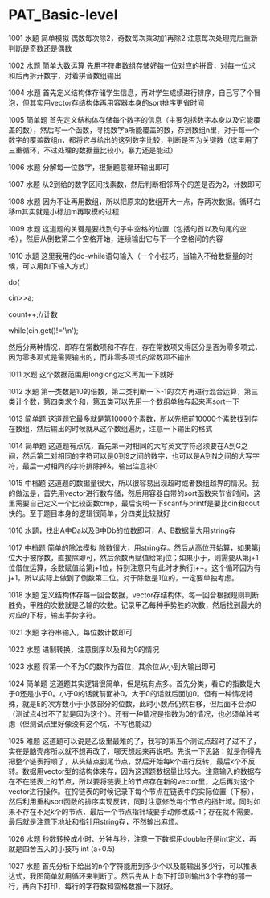 # PAT_Basic-level
1001 水题 简单模拟 偶数每次除2，奇数每次乘3加1再除2 注意每次处理完后重新判断是奇数还是偶数

1002 水题 简单大数运算 先用字符串数组存储好每一位对应的拼音，对每一位求和后再拆开数字，对着拼音数组输出

1004 水题 首先定义结构体存储学生信息，再对学生成绩进行排序，自己写了个冒泡，但其实用vector存结构体再用容器本身的sort排序更省时间

1005 简单题 首先定义结构体存储每个数字的信息（主要包括数字本身以及它能覆盖的数），然后写一个函数，寻找数字a所能覆盖的数，存到数组n里，对于每一个数字的覆盖数组n，都将它与给出的这列数字比较，判断是否为关键数（这里用了三重循环，不过处理的数据量比较小，暴力还是能过）

1006 水题 分解每一位数字，根据题意循环输出即可

1007 水题 从2到给的数字区间找素数，然后判断相邻两个的差是否为2，计数即可

1008 水题 因为不让再用数组，所以把原来的数组开大一点，存两次数据。循环右移m其实就是小标加m再取模的过程

1009 水题 这道题的关键是要找到句子中空格的位置（包括句首以及句尾的空格），然后从倒数第二个空格开始，连续输出它与下一个空格间的内容

1010 水题 这里我用的do-while语句输入（一个小技巧，当输入不给数据量的时候，可以用如下输入方式）

do{

cin>>a;

count++;//计数

while(cin.get()!='\n');

然后分两种情况，即存在常数项和不存在，存在常数项又得区分是否为零多项式，因为零多项式是需要输出的，而非零多项式的常数项不输出

1011 水题 这个数据范围用longlong定义再加一下就好

1012 水题 第一类数是10的倍数，第二类判断一下-1的次方再进行混合运算，第三类计个数，第四类求个和，第五类可以先用一个数组单独存起来再sort一下

1013 简单题 这道题它最多就是第10000个素数，所以先把前10000个素数找到存在数组，然后输出的时候就从这个数组遍历，注意一下输出的格式

1014 简单题 这道题有点坑，首先第一对相同的大写英文字符必须要在A到G之间，然后第二对相同的字符可以是0到9之间的数字，也可以是A到N之间的大写字符，最后一对相同的字符排除掉&，输出注意补0

1015 中档题 这道题的数据量很大，所以很容易出现超时或者数组越界的情况。我的做法是，首先用vector进行数存储，然后用容器自带的sort函数来节省时间，这里需要自己定义一个比较函数cmp，最后说明一下scanf与printf是要比cin和cout快的。至于题目本身的逻辑很简单，分四类比较就好

1016 水题，找出A中Da以及B中Db的位数即可，A、B数据量大用string存

1017 中档题 简单的除法模拟 除数很大，用string存。然后从高位开始算，如果第j位大于被除数，直接除即可，然后余数再赋值给第j位；如果小于，则需要从第j+1位借位运算，余数赋值给第j+1位，特别注意只有此时才执行j++。这个循环因为有j+1，所以实际上做到了倒数第二位。对于除数是1位的，一定要单独考虑。

1018 水题 定义结构体存每一回合数据，vector存结构体。每一回合根据规则判断胜负，甲胜的次数就是乙输的次数。记录甲乙每种手势胜的次数，然后找到最大的对应的下标，输出手势字符。

1021 水题 字符串输入，每位数计数即可

1022 水题 进制转换，注意倒序以及和为0的情况

1023 水题 将第一个不为0的数作为首位，其余位从小到大输出即可

1024 简单题 这道题其实逻辑很简单，但是坑有点多。首先分类，看它的指数是大于0还是小于0。小于0的话就前面补0，大于0的话就后面加0。但有一种情况特殊，就是E的次方数小于小数部分的位数，此时小数点仍然右移，但后面不会添0（测试点4过不了就是因为这个）。还有一种情况是指数为0的情况，也必须单独考虑（但测试点里好像没有这个坑，不写也能过）

1025 难题 这道题可以说是乙级里最难的了，我写的第五个测试点超时了过不了，实在是脑壳疼所以就不想再改了，哪天想起来再说吧。先说一下思路：就是你得先把整个链表捋顺了，从头结点到尾节点，然后开始每k个进行反转，最后k个不反转。数据用vector型的结构体来存，因为这道题数据量比较大。注意输入的数据存在不在链表上的节点，所以要将链表上的节点存在新的vector里，之后再对这个vector进行操作。在捋链表的时候记录下每个节点在链表中的实际位置（下标），然后利用重构sort函数的排序实现反转，同时注意修改每个节点的指针域。同时如果不存在不足k个的节点，最后一个节点指针域要手动修改成-1；存在就不需要。最后就是注意下地址和指针用string存，不然输出麻烦。

1026 水题 秒数转换成小时、分钟与秒，注意一下数据用double还是int定义，再就是四舍五入的小技巧 int (a+0.5)

1027 水题 首先分析下给出的n个字符能用到多少个以及能输出多少行，可以推表达式，我图简单就用循环来判断了。然后先从上向下打印到输出3个字符的那一行，再向下打印，每行的字符数和空格数推一下就好。
